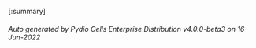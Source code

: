 






[:summary]

###### Auto generated by Pydio Cells Enterprise Distribution v4.0.0-beta3 on 16-Jun-2022
